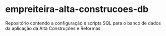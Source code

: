 # empreiteira-alta-construcoes-db
Repositório contendo a configuração e scripts SQL para o banco de dados da aplicação da Alta Construções e Reformas
